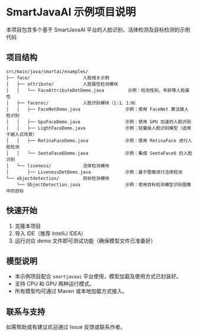 # SmartJavaAI 示例项目说明

本项目包含多个基于 SmartJavaAI 平台的人脸识别、活体检测及目标检测的示例代码

## 项目结构

```
src/main/java/smartai/examples/
├── face/                    人脸相关示例
│   ├── attribute/           人脸属性检测模块
│   │   └── FaceAttributeDetDemo.java         示例：检测性别、年龄等人脸属性
│   ├── facerec/             人脸识别模块（1:1、1:N）
│   │   ├── FaceNetDemo.java                 示例：使用 FaceNet 算法做人脸识别
│   │   ├── GpuFaceDemo.java                 示例：使用 GPU 加速的人脸识别
│   │   ├── LightFaceDemo.java               示例：轻量级人脸识别模型（适用于嵌入式场景）
│   │   ├── RetinaFaceDemo.java              示例：使用 RetinaFace 进行人脸检测
│   │   └── SeetaFace6Demo.java              示例：集成 SeetaFace6 的人脸识别
│   └── liveness/            活体检测模块
│       ├── LivenessDetDemo.java             示例：基于图像进行活体检测
└── objectdetection/         目标检测模块
    └── ObjectDetection.java                 示例：使用目标检测模型识别图像中的目标
```

## 快速开始

1. 克隆本项目
2. 导入 IDE（推荐 IntelliJ IDEA）
3. 运行对应 demo 文件即可测试功能（确保模型文件已准备好）

## 模型说明

- 本示例项目配合 `smartjavaai` 平台使用，模型加载及使用方式已封装好。
- 支持 CPU 和 GPU 两种运行模式。
- 所有模型均可通过 Maven 或本地加载方式接入。

## 联系与支持

如需帮助或有建议欢迎通过 Issue 反馈或联系作者。
